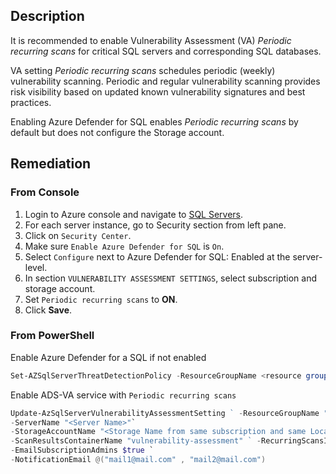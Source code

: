 ## Description

It is recommended to enable Vulnerability Assessment (VA) *Periodic recurring scans* for critical SQL servers and corresponding SQL databases.

VA setting *Periodic recurring scans* schedules periodic (weekly) vulnerability scanning. Periodic and regular vulnerability scanning provides risk visibility based on updated known vulnerability signatures and best practices.

Enabling Azure Defender for SQL enables *Periodic recurring scans* by default but does not configure the Storage account.

## Remediation

### From Console

1. Login to Azure console and navigate to [SQL Servers](https://portal.azure.com/#create/Microsoft.SQLServer).
2. For each server instance, go to Security section from left pane.
3. Click on `Security Center`.
4. Make sure `Enable Azure Defender for SQL` is `On`.
5. Select `Configure` next to Azure Defender for SQL: Enabled at the server-level.
6. In section `VULNERABILITY ASSESSMENT SETTINGS`, select subscription and storage account.
7. Set `Periodic recurring scans` to **ON**.
8. Click **Save**.

### From PowerShell

Enable Azure Defender for a SQL if not enabled

```powershell
Set-AZSqlServerThreatDetectionPolicy -ResourceGroupName <resource group name> -ServerName <server name> -EmailAdmins $True
```

Enable ADS-VA service with `Periodic recurring scans`

```powershell
Update-AzSqlServerVulnerabilityAssessmentSetting ` -ResourceGroupName "<resource group name>"`
-ServerName "<Server Name>"`
-StorageAccountName "<Storage Name from same subscription and same Location" `
-ScanResultsContainerName "vulnerability-assessment" ` -RecurringScansInterval Weekly `
-EmailSubscriptionAdmins $true `
-NotificationEmail @("mail1@mail.com" , "mail2@mail.com")
```
